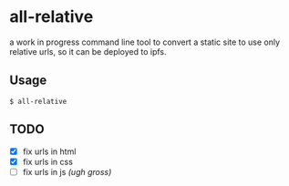# all-relative

a work in progress command line tool to convert a static site to use only relative urls, so it can be deployed to ipfs.

## Usage

```console
$ all-relative
```

## TODO

- [x] fix urls in html
- [x] fix urls in css
- [ ] fix urls in js _(ugh gross)_
